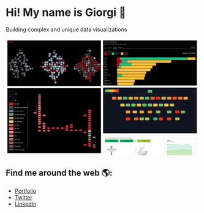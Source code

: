# Hi! My name is Giorgi 👋

Building complex and unique data visualizations

<img src="https://raw.githubusercontent.com/giorgi-ghviniashvili/giorgi-ghviniashvili/master/image.png" alt="banner">

## Find me around the web 🌎:
- <a href="https://ghviniashvili.com">Portfolio</a>
- <a href="https://twitter.com/giogviniashvili">Twitter</a>
- <a href="https://www.linkedin.com/in/giorgi-ghviniashvili">LinkedIn</a>
